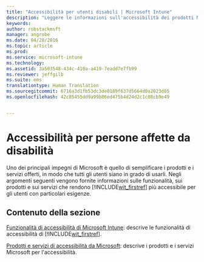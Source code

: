 ```yaml
---
title: "Accessibilità per utenti disabili | Microsoft Intune"
description: "Leggere le informazioni sull'accessibilità dei prodotti Microsoft."
keywords: 
author: robstackmsft
manager: angrobe
ms.date: 04/28/2016
ms.topic: article
ms.prod: 
ms.service: microsoft-intune
ms.technology: 
ms.assetid: 3a503548-434c-410a-a419-7eadd7e7fb99
ms.reviewer: jeffgilb
ms.suite: ems
translationtype: Human Translation
ms.sourcegitcommit: 6716a3d1fb53dc3de0189f637d5664d0a2023d05
ms.openlocfilehash: 42c85455dd9a99b86ed475b4d24d2c1c08cb9e49


---
```


# Accessibilità per persone affette da disabilità
Uno dei principali impegni di Microsoft è quello di semplificare i prodotti e i servizi offerti, in modo che tutti gli utenti siano in grado di usarli. Negli argomenti seguenti vengono fornite informazioni sulle funzionalità, sui prodotti e sui servizi che rendono [!INCLUDE[wit_firstref](./includes/wit_firstref_md.md)] più accessibile per gli utenti con particolari esigenze.

## Contenuto della sezione
[Funzionalità di accessibilità di Microsoft Intune](accessibility-features-of-microsoft-intune.md): descrive le funzionalità di accessibilità di [!INCLUDE[wit_firstref](./includes/wit_firstref_md.md)].

[Prodotti e servizi di accessibilità da Microsoft](accessibility-products-and-services-from-microsoft.md): descrive i prodotti e i servizi Microsoft per l'accessibilità.




<!--HONumber=Jul16_HO4-->


